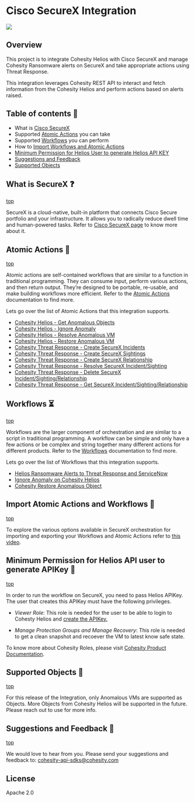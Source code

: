 # Cisco SecureX Integration

<!--
  Title: Cisco SecureX Integration
  Description: This project is to integrate Cohesity Helios with Cisco SecureX and manage Cohesity Ransomware alerts on SecureX and take appropriate actions using Threat Response.
  -->

![](docs/assets/images/cohesity_ansible.png)

## Overview

This project is to integrate Cohesity Helios with Cisco SecureX and manage Cohesity Ransomware alerts on SecureX and take appropriate actions using Threat Response.

This integration leverages Cohesity REST API to interact and fetch information from the Cohesity Helios and perform actions based on alerts raised.

## Table of contents :scroll:

 - What is [Cisco SecureX](#get-started)
 - Supported [Atomic Actions](#atomic-actions) you can take
 - Supported [Workflows](#workflows) you can perform
 - How to [Import Workflows and Atomic Actions](#import)
 - [Minimum Permission for Helios User to generate Helios API KEY](#minimum-permission)
 - [Suggestions and Feedback](#suggest)
 - [Supported Objects](#supported)


## <a name="get-started"></a> What is SecureX :question:
[top](#Cisco-SecureX-Integration)

SecureX is a cloud-native, built-in platform that connects Cisco Secure portfolio and your infrastructure. It allows you to radically reduce dwell time and human-powered tasks. Refer to [Cisco SecureX page](https://www.cisco.com/c/en/us/products/security/securex/index.html) to know more about it.

## <a name="atomic-actions"></a> Atomic Actions :large_blue_circle:
[top](#Cisco-SecureX-Integration)

Atomic actions are self-contained workflows that are similar to a function in traditional programming. They can consume input, perform various actions, and then return output. They’re designed to be portable, re-usable, and make building workflows more efficient. Refer to the [Atomic Actions](https://ciscosecurity.github.io/sxo-05-security-workflows/atomics/) documentation to find more. 

Lets go over the list of Atomic Actions that this integration supports. 

- [Cohesity Helios - Get Anomalous Objects](./docs/atomics/CohesityGetAnomalousObjects.md)
- [Cohesity Helios - Ignore Anomaly](./docs/atomics/CohesityIgnoreAnomaly.md)
- [Cohesity Helios - Resolve Anomalous VM](./docs/atomics/CohesityResolveAnomaly.md)
- [Cohesity Helios - Restore Anomalous VM](./docs/atomics/CohesityRestoreAnomalousVM.md)
- [Cohesity Threat Response - Create SecureX Incidents](./docs/atomics/CohesityCreateSecureXIncident.md)
- [Cohesity Threat Response - Create SecureX Sightings](./docs/atomics/CohesityCreateSecureXSighting.md)
- [Cohesity Threat Response - Create SecureX Relationship](./docs/atomics/CohesityCreateSecureXRelationship.md)
- [Cohesity Threat Response - Resolve SecureX Incident/Sighting](./docs/atomics/CohesityResolveSecureXConstruct.md)
- [Cohesity Threat Response - Delete SecureX Incident/Sighting/Relationship](./docs/atomics/CohesityDeleteSecureXConstruct.md)
- [Cohesity Threat Response - Get SecureX Incident/Sighting/Relationship](./docs/atomics/CohesityGetSecureXConstruct.md)



## <a name="workflows"></a> Workflows :hourglass_flowing_sand:
[top](#Cisco-SecureX-Integration)

Workflows are the larger component of orchestration and are similar to a script in traditional programming. A workflow can be simple and only have a few actions or be complex and string together many different actions for different products. Refer to the [Workflows](https://ciscosecurity.github.io/sxo-05-security-workflows/workflows/) documentation to find more. 

Lets go over the list of Workflows that this integration supports. 

- [Helios Ransomware Alerts to Threat Response and ServiceNow](./docs/workflows/HeliosRansomwareAlertsToThreatResponse.md)
- [Ignore Anomaly on Cohesity Helios](./docs/workflows/IgnoreAnomalyOnCohesity.md)
- [Cohesity Restore Anomalous Object](./docs/workflows/CohesityRestoreAnomalousObject.md)

## <a name="import"></a> Import Atomic Actions and Workflows :bookmark_tabs:
[top](#Cisco-SecureX-Integration)

To explore the various options available in SecureX orchestration for importing and exporting your Workflows and Atomic Actions refer to [this video](https://www.youtube.com/watch?v=qmJk994qLOg&ab_channel=Cisco).

## <a name="minimum-permission"></a> Minimum Permission for Helios API user to generate APIKey :cop:
[top](#Cisco-SecureX-Integration)

In order to run the workflow on SecureX, you need to pass Helios APIKey. The user that creates this APIKey must have the following privileges. 

* *Viewer Role*: This role is needed for the user to be able to login to Cohesty Helios and [create the APIKey.](https://developer.cohesity.com/docs/helios-getting-started)

* *Manage Protection Groups and Manage Recovery*: This role is needed to get a clean snapshot and recoever the VM to latest know safe state. 

To know more about Cohesity Roles, please visit [Cohesity Product Documentation](https://docs.cohesity.com/6_5_1/Web/UserGuide/Content/Dashboard/Admin/RoleManage.htm?tocpath=Administration%7CAccess%20Management%7CRoles%7C_____0#ManageRoles). 

## <a name="suggest"></a> Supported Objects :green_book:
[top](#Cisco-SecureX-Integration)

For this release of the Integration, only Anomalous VMs are supported as Objects. More Objects from Cohesity Helios will be supported in the future. Please reach out to use for more info. 


## <a name="suggest"></a> Suggestions and Feedback :handshake:
[top](#Cisco-SecureX-Integration)

We would love to hear from you. Please send your suggestions and feedback to: [cohesity-api-sdks@cohesity.com](mailto:cohesity-api-sdks@cohesity.com)

## License

Apache 2.0
